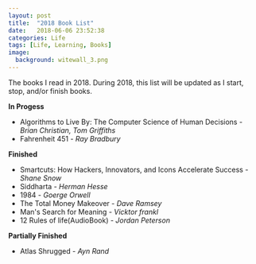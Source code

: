 ```yaml
---
layout: post
title:  "2018 Book List"
date:   2018-06-06 23:52:38
categories: Life
tags: [Life, Learning, Books]
image:
  background: witewall_3.png
---
```

The books I read in 2018. During 2018, this list will be updated as I start, stop, and/or finish books.

**In Progess**
- Algorithms to Live By: The Computer Science of Human Decisions - _Brian Christian, Tom Griffiths_
- Fahrenheit 451 - _Ray Bradbury_ 

**Finished**
- Smartcuts: How Hackers, Innovators, and Icons Accelerate Success - _Shane Snow_
- Siddharta - _Herman Hesse_
- 1984 - _Goerge Orwell_
- The Total Money Makeover - _Dave Ramsey_
- Man's Search for Meaning - _Vicktor frankl_
- 12 Rules of life(AudioBook) - _Jordan Peterson_


**Partially Finished**
- Atlas Shrugged - _Ayn Rand_
